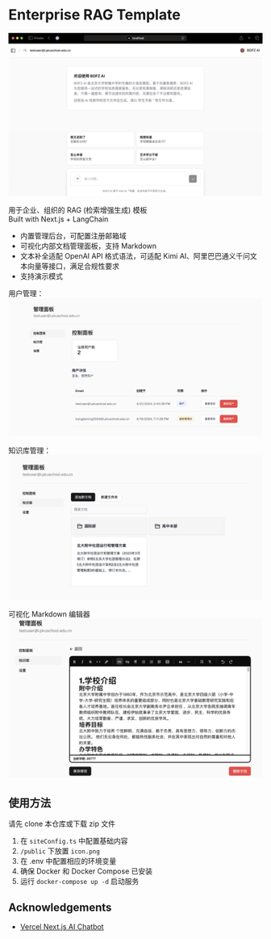# Enterprise RAG Template  
![Home](public/screenshots/home.png)  

用于企业、组织的 RAG (检索增强生成) 模板  
Built with Next.js + LangChain

- 内置管理后台，可配置注册邮箱域
- 可视化内部文档管理面板，支持 Markdown
- 文本补全适配 OpenAI API 格式语法，可适配 Kimi AI、阿里巴巴通义千问文本向量等接口，满足合规性要求
- 支持演示模式  

用户管理：
![center](public/screenshots/center.png)  

知识库管理：
![base](public/screenshots/base.png)  

可视化 Markdown 编辑器
![editor](public/screenshots/editor.png)

## 使用方法  
请先 clone 本仓库或下载 zip 文件  

1. 在 `siteConfig.ts` 中配置基础内容
2. `/public` 下放置 `icon.png`
3. 在 .env 中配置相应的环境变量
3. 确保 Docker 和 Docker Compose 已安装
4. 运行 `docker-compose up -d` 启动服务


## Acknowledgements  
- [Vercel Next.js AI Chatbot](https://vercel.com/templates/next.js/nextjs-ai-chatbot)
